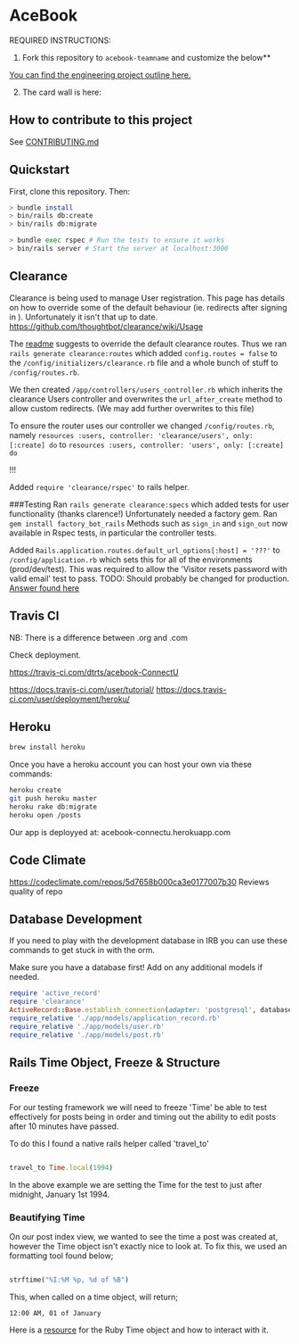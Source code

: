 # AceBook

REQUIRED INSTRUCTIONS:

1. Fork this repository to `acebook-teamname` and customize
the below**

[You can find the engineering project outline here.](https://github.com/makersacademy/course/tree/master/engineering_projects/rails)

2. The card wall is here: <please update>

## How to contribute to this project
See [CONTRIBUTING.md](CONTRIBUTING.md)

## Quickstart

First, clone this repository. Then:

```bash
> bundle install
> bin/rails db:create
> bin/rails db:migrate

> bundle exec rspec # Run the tests to ensure it works
> bin/rails server # Start the server at localhost:3000
```

## Clearance
Clearance is being used to manage User registration.
This page has details on how to override some of the default behaviour (ie. redirects after signing in ).
Unfortunately it isn't that up to date.
https://github.com/thoughtbot/clearance/wiki/Usage


The [readme](https://github.com/thoughtbot/clearance) suggests to override the default clearance routes.
Thus we ran `rails generate clearance:routes` which added `config.routes = false` to the `/config/initializers/clearance.rb` file and a whole bunch of stuff to `/config/routes.rb`.

We then created `/app/controllers/users_controller.rb` which inherits the clearance Users controller and overwrites the `url_after_create` method to allow custom redirects. (We may add further overwrites to this file)

To ensure the router uses our controller we changed `/config/routes.rb`, namely
`resources :users, controller: 'clearance/users', only: [:create] do`
to
`resources :users, controller: 'users', only: [:create] do`


!!!

Added `require 'clearance/rspec'` to rails helper.


###Testing
Ran `rails generate clearance:specs` which added tests for user functionality (thanks clarence!)
Unfortunately needed a factory gem.
Ran `gem install factory_bot_rails`
Methods such as `sign_in` and `sign_out` now available in Rspec tests, in particular the controller tests.

Added `Rails.application.routes.default_url_options[:host] = '???'` to `/config/application.rb` which sets this for all of the environments (prod/dev/test). This was required to allow the 'Visitor resets password with valid email' test to pass.
TODO: Should probably be changed for production.
[Answer found here](https://stackoverflow.com/questions/18742779/actionviewtemplateerror-missing-host-to-link-to#18742821)



## Travis CI
NB: There is a difference between .org and .com

Check deployment.

https://travis-ci.com/dtrts/acebook-ConnectU


https://docs.travis-ci.com/user/tutorial/
https://docs.travis-ci.com/user/deployment/heroku/



## Heroku
```bash
brew install heroku
```
Once you have a heroku account you can host your own via these commands:
```bash
heroku create
git push heroku master
heroku rake db:migrate
heroku open /posts
```

Our app is deployyed at: acebook-connectu.herokuapp.com




## Code Climate
https://codeclimate.com/repos/5d7658b000ca3e0177007b30
Reviews quality of repo


## Database Development
If you need to play with the development database in IRB you can use these commands to get stuck in with the orm.

Make sure you have a database first!
Add on any additional models if needed.

```ruby
require 'active_record'
require 'clearance'
ActiveRecord::Base.establish_connection(adapter: 'postgresql', database:'pgapp_development')
require_relative './app/models/application_record.rb'
require_relative './app/models/user.rb'
require_relative './app/models/post.rb'
```

## Rails Time Object, Freeze & Structure

### Freeze

For our testing framework we will need to freeze 'Time' be able to test effectively for posts being in order and timing out the ability to edit posts after 10 minutes have passed.

To do this I found a native rails helper called 'travel_to'

```ruby 

travel_to Time.local(1994)

``` 

In the above example we are setting the Time for the test to just after midnight, January 1st 1994.

### Beautifying Time

On our post index view, we wanted to see the time a post was created at, however the Time object isn't exactly nice to look at. To fix this, we used an formatting tool found below;

```ruby

strftime("%I:%M %p, %d of %B")

```

This, when called on a time object, will return;

`12:00 AM, 01 of January`

Here is a [resource](https://www.rubyguides.com/2015/12/ruby-time/) for the Ruby Time object and how to interact with it.


